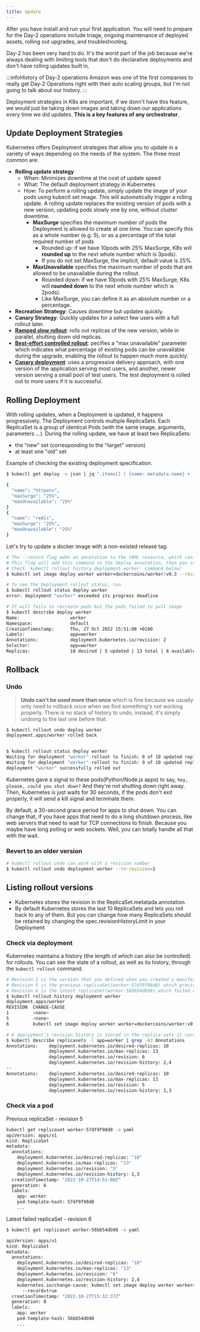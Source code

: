 ```yaml
---
title: Update 
---
```



After you have install and run your first application. You will need to prepare for the Day-2 operations include triage, ongoing maintenance of deployed assets, rolling out upgrades, and troubleshooting.

Day-2 has been very hard to do. It's the worst part of the job because we're always dealing with limiting tools that don't do declarative deployments and don't have rolling updates built in. 

:::infoHistory of Day-2 operations
Amazon was one of the first companies to really get Day-2 Operations right with their auto scaling groups, but I'm not going to talk about our history.
:::

Deployment strategies in K8s are important, if we donn't have this feature, we would just be taking down images and taking down our applications every time we did updates. **This is a key features of any orchestrator**.


## Update Deployment Strategies
Kubernetes offers Deployment strategies that allow you to update in a variety of ways depending on the needs of the system. The three most common are:

- **Rolling update strategy**
    - When: Minimizes downtime at the cost of update speed
    - What: The default deployment strategy in Kubernetes
    - How: To perform a rolling update, simply update the image of your pods using kubectl set image. This will automatically trigger a rolling update. A rolling update replaces the existing version of pods with a new version, updating pods slowly one by one, without cluster downtime. 
        - **MaxSurge** specifies the maximum number of pods the Deployment is allowed to create at one time. You can specify this as a whole number (e.g. 5), or as a percentage of the total required number of pods 
            - Rounded up: if we have 10pods with 25% MaxSurge, K8s will **rounded up** to the next whole number which is 3pods). 
            - If you do not set MaxSurge, the implicit, default value is 25%.
        - **MaxUnavailable** specifies the maximum number of pods that are allowed to be unavailable during the rollout. 
            - Rounded down: if we have 10pods with 25% MaxSurge, K8s will **rounded down** to the next whole number which is 2pods). 
            - Like MaxSurge, you can define it as an absolute number or a percentage. 
- **Recreation Strategy**: Causes downtime but updates quickly.
- **Canary Strategy**: Quickly updates for a select few users with a full rollout later.
- **[Ramped slow rollout](https://spot.io/resources/kubernetes-autoscaling/5-kubernetes-deployment-strategies-roll-out-like-the-pros/#a3)**: rolls out replicas of the new version, while in parallel, shutting down old replicas. 
- **[Best-effort controlled rollout](https://spot.io/resources/kubernetes-autoscaling/5-kubernetes-deployment-strategies-roll-out-like-the-pros/#a4s)**: pecifies a "max unavailable" parameter which indicates what percentage of existing pods can be unavailable during the upgrade, enabling the rollout to happen much more quickly.
- **[Canary deployment](https://spot.io/resources/kubernetes-autoscaling/5-kubernetes-deployment-strategies-roll-out-like-the-pros/#a5)**: uses a progressive delivery approach, with one version of the application serving most users, and another, newer version serving a small pool of test users. The test deployment is rolled out to more users if it is successful.

## Rolling Deployment 

With rolling updates, when a Deployment is updated, it happens progressively. The Deployment controls multiple ReplicaSets. Each ReplicaSet is a group of identical Pods (with the same image, arguments, parameters ...). During the rolling update, we have at least two ReplicaSets:
- the "new" set (corresponding to the "target" version)
- at least one "old" set

Example of checking the existing deployment specification.
```bash
$ kubectl get deploy -o json | jq ".items[] | {name:.metadata.name} + .spec.strategy.rollingUpdate"

{
  "name": "httpenv",
  "maxSurge": "25%",
  "maxUnavailable": "25%"
}
{
  "name": "redis",
  "maxSurge": "25%",
  "maxUnavailable": "25%"
}
```

Let's try to update a docker image with a non-existed release tag. 
```bash
# The --record flag adds an annotation to the YAML resource, which can be changed at any time
# This flag will add this command to the deploy annotation, then you can check in the Change-Cause column
# Check `kubectl rollout history deployment worker` command below!
$ kubectl set image deploy worker worker=dockercoins/worker:v0.3 --record

# To see the Deployment rollout status, run
$ kubectl rollout status deploy worker
error: deployment "worker" exceeded its progress deadline

# It will fails to recreate pods but the pods failed to pull image
$ kubectl describe deploy worker
Name:                   worker
Namespace:              default
CreationTimestamp:      Thu, 27 Oct 2022 15:51:08 +0100
Labels:                 app=worker
Annotations:            deployment.kubernetes.io/revision: 2
Selector:               app=worker
Replicas:               10 desired | 5 updated | 13 total | 8 available | 5 unavailable
```

## Rollback

### Undo

> **Undo can't be used more than once** which is fine because we usually only need to rollback once when we find something's not working properly. There is no stack of history to undo, instead, it's simply undoing to the last one before that.

```bash
$ kubectl rollout undo deploy worker
deployment.apps/worker rolled back


$ kubectl rollout status deploy worker
Waiting for deployment "worker" rollout to finish: 8 of 10 updated replicas are available...
Waiting for deployment "worker" rollout to finish: 9 of 10 updated replicas are available...
deployment "worker" successfully rolled out
```

Kubernetes gave a signal to these pods(Python/Node.js apps) to say, `hey, please, could you shut down?` And they're not shutting down right away. Then, Kubernetes is just waits for 30 seconds, if the pods don't exit properly, it will send a kill signal and terminate them. 

By default, a 30-second grace period for apps to shut down. You can change that,  if you have apps that need to do a long shutdown process, like web servers that need to wait for TCP connections to finish. Because you maybe have long polling or web sockets. Well, you can totally handle all that with the wait.


### Revert to an older version

```bash
# kubectl rollout undo can work with a revision number
$ kubectl rollout undo deployment worker --to-revision=1
```
## Listing rollout versions

- Kubernetes stores the revision in the ReplicaSet.metatada.annotation.
- By default Kubernetes stores the last 10 ReplicaSets and lets you roll back to any of them. But you can change how many ReplicaSets should be retained by changing the spec.revisionHistoryLimit in your Deployment

### Check via deployment

Kubernetes maintains a history (the length of which can also be controlled) for rollouts. You can see the state of a rollout, as well as its history, through the `kubectl rollout` command.

```bash
# Revision 1 is the version that you defined when you created a manifest .metadata.annotations.deployment.kubernetes.io/revision
# Revision 5 is the previous replicaSet(worker-57df9f98d8) which previous successful deployment (8 pods)
# Revision 6 is the latest replicaSet(worker-56bb54db98) which failed due to the non-existed docker image release (5 pods)
$ kubectl rollout history deployment worker
deployment.apps/worker 
REVISION  CHANGE-CAUSE
1         <none>
5         <none>
6         kubectl set image deploy worker worker=dockercoins/worker:v0.3 --record=true
```


```bash
# A deployment's revision history is stored in the replica sets it controls. 
$ kubectl describe replicasets -l app=worker | grep -A3 Annotations 
Annotations:    deployment.kubernetes.io/desired-replicas: 10
                deployment.kubernetes.io/max-replicas: 13
                deployment.kubernetes.io/revision: 6
                deployment.kubernetes.io/revision-history: 2,4
--
Annotations:    deployment.kubernetes.io/desired-replicas: 10
                deployment.kubernetes.io/max-replicas: 13
                deployment.kubernetes.io/revision: 5
                deployment.kubernetes.io/revision-history: 1,3
```



### Check via a pod


Previous replicaSet  - revision 5

```bash
kubectl get replicaset worker-57df9f98d8 -o yaml
apiVersion: apps/v1
kind: ReplicaSet
metadata:
  annotations:
    deployment.kubernetes.io/desired-replicas: "10"
    deployment.kubernetes.io/max-replicas: "13"
    deployment.kubernetes.io/revision: "5"
    deployment.kubernetes.io/revision-history: 1,3
  creationTimestamp: "2022-10-27T14:51:08Z"
  generation: 6
  labels:
    app: worker
    pod-template-hash: 57df9f98d8
    ...
```

Latest failed replicaSet - revision 6
```bash
$ kubectl get replicaset worker-56bb54db98 -o yaml

apiVersion: apps/v1
kind: ReplicaSet
metadata:
  annotations:
    deployment.kubernetes.io/desired-replicas: "10"
    deployment.kubernetes.io/max-replicas: "13"
    deployment.kubernetes.io/revision: "6"
    deployment.kubernetes.io/revision-history: 2,4
    kubernetes.io/change-cause: kubectl set image deploy worker worker=dockercoins/worker:v0.3
      --record=true
  creationTimestamp: "2022-10-27T15:32:37Z"
  generation: 8
  labels:
    app: worker
    pod-template-hash: 56bb54db98
    ...
```
